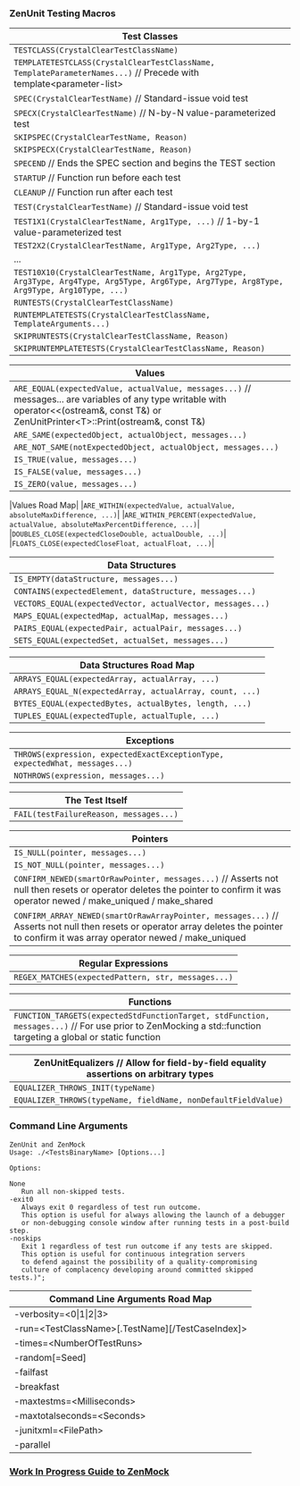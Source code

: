 ### ZenUnit Testing Macros

|Test Classes|
|----------------|
|`TESTCLASS(CrystalClearTestClassName)`|
|`TEMPLATETESTCLASS(CrystalClearTestClassName, TemplateParameterNames...)` // Precede with template\<parameter-list\>|
|`SPEC(CrystalClearTestName)` // Standard-issue void test|
|`SPECX(CrystalClearTestName)` // N-by-N value-parameterized test|
|`SKIPSPEC(CrystalClearTestName, Reason)`|
|`SKIPSPECX(CrystalClearTestName, Reason)`|
|`SPECEND` // Ends the SPEC section and begins the TEST section|
|`STARTUP` // Function run before each test|
|`CLEANUP` // Function run after each test|
|`TEST(CrystalClearTestName)` // Standard-issue void test|
|`TEST1X1(CrystalClearTestName, Arg1Type, ...)` // 1-by-1 value-parameterized test|
|`TEST2X2(CrystalClearTestName, Arg1Type, Arg2Type, ...)`|
|...|
|`TEST10X10(CrystalClearTestName, Arg1Type, Arg2Type, Arg3Type, Arg4Type, Arg5Type, Arg6Type, Arg7Type, Arg8Type, Arg9Type, Arg10Type, ...)`|
|`RUNTESTS(CrystalClearTestClassName)`|
|`RUNTEMPLATETESTS(CrystalClearTestClassName, TemplateArguments...)`|
|`SKIPRUNTESTS(CrystalClearTestClassName, Reason)`|
|`SKIPRUNTEMPLATETESTS(CrystalClearTestClassName, Reason)`|

|Values|
|------|
|`ARE_EQUAL(expectedValue, actualValue, messages...)` // messages... are variables of any type writable with operator<<(ostream&, const T&) or ZenUnitPrinter\<T\>::Print(ostream&, const T&)|
|`ARE_SAME(expectedObject, actualObject, messages...)`|
|`ARE_NOT_SAME(notExpectedObject, actualObject, messages...)`|
|`IS_TRUE(value, messages...)`|
|`IS_FALSE(value, messages...)`|
|`IS_ZERO(value, messages...)`|

|Values Road Map|
|`ARE_WITHIN(expectedValue, actualValue, absoluteMaxDifference, ...)`|
|`ARE_WITHIN_PERCENT(expectedValue, actualValue, absoluteMaxPercentDifference, ...)`|
|`DOUBLES_CLOSE(expectedCloseDouble, actualDouble, ...)`|
|`FLOATS_CLOSE(expectedCloseFloat, actualFloat, ...)`|

|Data Structures|
|---------------|
|`IS_EMPTY(dataStructure, messages...)`|
|`CONTAINS(expectedElement, dataStructure, messages...)`|
|`VECTORS_EQUAL(expectedVector, actualVector, messages...)`|
|`MAPS_EQUAL(expectedMap, actualMap, messages...)`|
|`PAIRS_EQUAL(expectedPair, actualPair, messages...)`|
|`SETS_EQUAL(expectedSet, actualSet, messages...)`|

|Data Structures Road Map|
|------------------------|
|`ARRAYS_EQUAL(expectedArray, actualArray, ...)`|
|`ARRAYS_EQUAL_N(expectedArray, actualArray, count, ...)`|
|`BYTES_EQUAL(expectedBytes, actualBytes, length, ...)`|
|`TUPLES_EQUAL(expectedTuple, actualTuple, ...)`|

|Exceptions|
|----------|
|`THROWS(expression, expectedExactExceptionType, expectedWhat, messages...)`|
|`NOTHROWS(expression, messages...)`|

|The Test Itself|
|---------------|
|`FAIL(testFailureReason, messages...)`|

|Pointers|
|------- |
|`IS_NULL(pointer, messages...)`|
|`IS_NOT_NULL(pointer, messages...)`|
|`CONFIRM_NEWED(smartOrRawPointer, messages...)` // Asserts not null then resets or operator deletes the pointer to confirm it was operator newed / make_uniqued / make_shared|
|`CONFIRM_ARRAY_NEWED(smartOrRawArrayPointer, messages...)` // Asserts not null then resets or operator array deletes the pointer to confirm it was array operator newed / make_uniqued|

|Regular Expressions|
|-------------------|
|`REGEX_MATCHES(expectedPattern, str, messages...)`|

|Functions|
|---------|
|`FUNCTION_TARGETS(expectedStdFunctionTarget, stdFunction, messages...)` // For use prior to ZenMocking a std::function targeting a global or static function|

|ZenUnitEqualizers // Allow for field-by-field equality assertions on arbitrary types|
|------------------|
|`EQUALIZER_THROWS_INIT(typeName)`|
|`EQUALIZER_THROWS(typeName, fieldName, nonDefaultFieldValue)`|

### Command Line Arguments

```
ZenUnit and ZenMock
Usage: ./<TestsBinaryName> [Options...]

Options:

None
   Run all non-skipped tests.
-exit0
   Always exit 0 regardless of test run outcome.
   This option is useful for always allowing the launch of a debugger
   or non-debugging console window after running tests in a post-build step.
-noskips
   Exit 1 regardless of test run outcome if any tests are skipped.
   This option is useful for continuous integration servers
   to defend against the possibility of a quality-compromising
   culture of complacency developing around committed skipped tests.)";
```

|Command Line Arguments Road Map|
|-------------------------------------|
|-verbosity=\<0\|1\|2\|3\>|
|-run=\<TestClassName\>[.TestName][/TestCaseIndex]\>|
|-times=\<NumberOfTestRuns\>|
|-random[=Seed]|
|-failfast|
|-breakfast|
|-maxtestms=\<Milliseconds\>|
|-maxtotalseconds=\<Seconds\>|
|-junitxml=\<FilePath\>|
|-parallel|

### [Work In Progress Guide to ZenMock](ZenMock.md)

